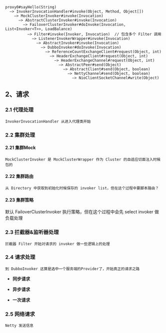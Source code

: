 ```text
proxy0#sayHello(String)
  —> InvokerInvocationHandler#invoke(Object, Method, Object[])
    —> MockClusterInvoker#invoke(Invocation)
      —> AbstractClusterInvoker#invoke(Invocation)
        —> FailoverClusterInvoker#doInvoke(Invocation, List<Invoker<T>>, LoadBalance)
          —> Filter#invoke(Invoker, Invocation)  // 包含多个 Filter 调用
            —> ListenerInvokerWrapper#invoke(Invocation)
              —> AbstractInvoker#invoke(Invocation)
                —> DubboInvoker#doInvoke(Invocation)
                  —> ReferenceCountExchangeClient#request(Object, int)
                    —> HeaderExchangeClient#request(Object, int)
                      —> HeaderExchangeChannel#request(Object, int)
                        —> AbstractPeer#send(Object)
                          —> AbstractClient#send(Object, boolean)
                            —> NettyChannel#send(Object, boolean)
                              —> NioClientSocketChannel#write(Object)
```


## 2、请求

### 2.1 代理处理

	InvokerInvocationHandler 从进入代理类开始

### 2.2 集群处理

#### 2.21 集群Mock

	MockClusterInvoker 是 MockClusterWrapper 作为 Cluster 的自适应切面注入时候包的

#### 2.22 集群路由

	从 Directory 中获取到初始化时候保存的 invoker list，但在这个过程中要脚本路由？

#### 2.23 集群策略

默认 FailoverClusterInvoker 执行策略，但在这个过程中会先 select invoker 做负载处理



### 2.3 拦截器&监听器处理

	拦截器 Filter 开始对请求的 invoker 做一些逻辑上的处理

### 2.4 请求处理

	到 DubboInvoker 这算是选中一个服务端的Provider了，开始真正的请求之路

-  **同步请求**

-  **异步请求**

-  **一次请求**

### 2.5 网络请求

	Netty 发送信息